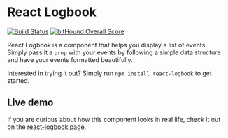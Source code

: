 # React Logbook

[![Build Status](https://travis-ci.org/sergiocruz/react-logbook.svg?branch=master)](https://travis-ci.org/sergiocruz/react-logbook)
[![bitHound Overall Score](https://www.bithound.io/github/sergiocruz/react-logbook/badges/score.svg)](https://www.bithound.io/github/sergiocruz/react-logbook)

React Logbook is a component that helps you display a list of events. Simply pass it a `prop` with your events by following a simple data structure and have your events formatted beautifully.

Interested in trying it out? Simply run `npm install react-logbook` to get started.

## Live demo

If you are curious about how this component looks in real life, check it out on the [react-logbook page](https://sergiocruz.github.io/react-logbook).

